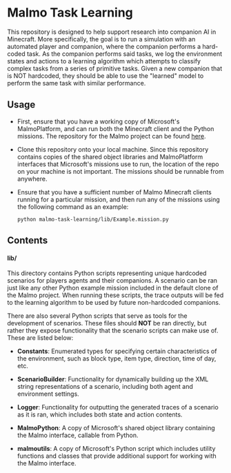 # Malmo Task Learning

This repository is designed to help support research into companion AI in Minecraft. More specifically, the goal is to run a simulation with an automated player and companion, where the companion performs a hard-coded task. As the companion performs said tasks, we log the environment states and actions to a learning algorithm which attempts to classify complex tasks from a series of primitive tasks. Given a new companion that is NOT hardcoded, they should be able to use the "learned" model to perform the same task with similar performance.

## Usage

- First, ensure that you have a working copy of Microsoft's MalmoPlatform, and can run both the Minecraft client and the Python missions. The repository for the Malmo project can be found [here](https://github.com/Microsoft/malmo).

- Clone this repository onto your local machine. Since this repository contains copies of the shared object libraries and MalmoPlatform interfaces that Microsoft's missions use to run, the location of the repo on your machine is not important. The missions should be runnable from anywhere.

- Ensure that you have a sufficient number of Malmo Minecraft clients running for a particular mission, and then run any of the missions using the following command as an example:

    ```
    python malmo-task-learning/lib/Example.mission.py
    ```

## Contents

#### lib/

This directory contains Python scripts representing unique hardcoded scenarios for players agents and their companions. A scenario can be ran just like any other Python example mission included in the default clone of the Malmo project. When running these scripts, the trace outputs will be fed to the learning algorithm to be used by future non-hardcoded companions.

There are also several Python scripts that serve as tools for the development of scenarios. These files should **NOT** be ran directly, but rather they expose functionality that the scenario scripts can make use of. These are listed below:

- **Constants**: Enumerated types for specifying certain characteristics of the environment, such as block type, item type, direction, time of day, etc.

- **ScenarioBuilder**: Functionality for dynamically building up the XML string representations of a scenario, including both agent and environment settings.

- **Logger**: Functionality for outputting the generated traces of a scenario as it is ran, which includes both state and action contents.

- **MalmoPython**: A copy of Microsoft's shared object library containing the Malmo interface, callable from Python.

- **malmoutils**: A copy of Microsoft's Python script which includes utility functions and classes that provide additional support for working with the Malmo interface.